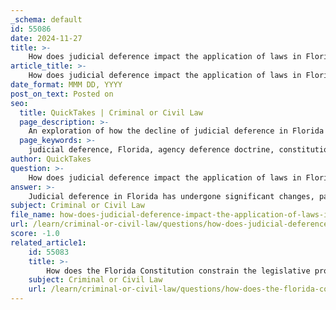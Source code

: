 ```yaml
---
_schema: default
id: 55086
date: 2024-11-27
title: >-
    How does judicial deference impact the application of laws in Florida?
article_title: >-
    How does judicial deference impact the application of laws in Florida?
date_format: MMM DD, YYYY
post_on_text: Posted on
seo:
  title: QuickTakes | Criminal or Civil Law
  page_description: >-
    An exploration of how the decline of judicial deference in Florida affects the application of laws and the relationship between the judiciary and administrative agencies.
  page_keywords: >-
    judicial deference, Florida, agency deference doctrine, constitutional amendment, agency interpretation, Chevron deference, judicial oversight, separation of powers, administrative expertise, legal interpretation
author: QuickTakes
question: >-
    How does judicial deference impact the application of laws in Florida?
answer: >-
    Judicial deference in Florida has undergone significant changes, particularly with the rejection of the agency deference doctrine, which previously allowed courts to yield to an agency's interpretation of statutes and rules it administered. This shift is largely attributed to the 2018 amendment to the Florida Constitution, specifically Article V, which limits the extent to which courts can defer to state agencies.\n\nHistorically, the agency deference doctrine, rooted in the federal Chevron deference model, permitted courts to respect an agency's interpretation of its governing statutes, provided the agency acted within its authority. However, Florida courts have increasingly moved away from this practice, emphasizing a more stringent review of agency interpretations. This change reflects a desire to maintain tighter control over rulemaking and to ensure that judicial interpretations align closely with the plain meaning of statutes.\n\nThe implications of this shift are multifaceted. On one hand, it enhances judicial oversight and accountability, ensuring that agencies do not overstep their bounds or misinterpret legislative intent. On the other hand, it raises concerns about the separation of powers and the potential for judicial overreach into areas traditionally governed by administrative expertise.\n\nIn practice, Florida courts now focus on whether an agency's interpretation is within the scope of its authority, and they are less likely to defer to agency expertise. This has led to a more rigorous examination of agency actions, which can impact the efficiency and effectiveness of administrative governance.\n\nOverall, the decline of judicial deference in Florida signifies a pivotal change in the relationship between the judiciary and administrative agencies, emphasizing a more active role for the courts in interpreting laws and regulations.
subject: Criminal or Civil Law
file_name: how-does-judicial-deference-impact-the-application-of-laws-in-florida.md
url: /learn/criminal-or-civil-law/questions/how-does-judicial-deference-impact-the-application-of-laws-in-florida
score: -1.0
related_article1:
    id: 55083
    title: >-
        How does the Florida Constitution constrain the legislative process?
    subject: Criminal or Civil Law
    url: /learn/criminal-or-civil-law/questions/how-does-the-florida-constitution-constrain-the-legislative-process
---
```


&nbsp;